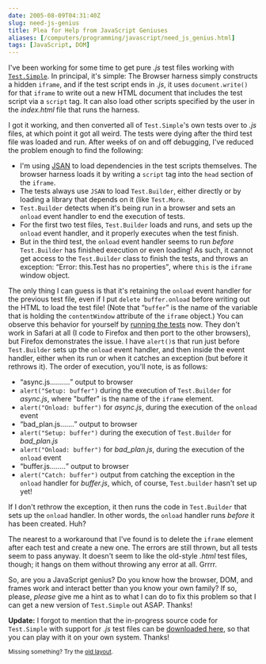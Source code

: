```yaml
--- 
date: 2005-08-09T04:31:40Z
slug: need-js-genius
title: Plea for Help from JavaScript Geniuses
aliases: [/computers/programming/javascript/need_js_genius.html]
tags: [JavaScript, DOM]
---
```


<p>I've been working for some time to get pure <em>.js</em> test files working with <a href="http://www.openjsan.org/doc/t/th/theory/Test/Simple/" title="Get Test.Simple on JSAN"><code>Test.Simple</code></a>. In principal, it's simple: The Browser harness simply constructs a hidden <code>iframe</code>, and if the test script ends in <em>.js</em>, it uses <code>document.write()</code> for that <code>iframe</code> to write out a new HTML document that includes the test script via a <code>script</code> tag. It can also load other scripts specified by the user in the <em>index.html</em> file that runs the harness.</p>

<p>I got it working, and then converted all of <code>Test.Simple</code>'s own tests over to <em>.js</em> files, at which point it got all weird. The tests were dying after the third test file was loaded and run. After weeks of on and off debugging, I've reduced the problem enough to find the following:</p>

<ul>
  <li>I'm using <a href="http://www.openjsan.org/doc/c/cw/cwest/JSAN/" title="JSAN on JSAN">JSAN</a> to load dependencies in the test scripts themselves. The browser harness loads it by writing a <code>script</code> tag into the <code>head</code> section of the <code>iframe</code>.</li>
  <li>The tests always use <code>JSAN</code> to load <code>Test.Builder</code>, either directly or by loading a library that depends on it (like <code>Test.More</code>.</li>
  <li><code>Test.Builder</code> detects when it's being run in a browser and sets an <code>onload</code> event handler to end the execution of tests.</li>
  <li>For the first two test files, <code>Test.Builder</code> loads and runs, and sets up the <code>onload</code> event handler, and it properly executes when the test finish.</li>
  <li>But in the third test, the <code>onload</code> event handler seems to run <em>before</em> <code>Test.Builder</code> has finished execution or even loading! As such, it cannot get access to the <code>Test.Builder</code> class to finish the tests, and throws an exception: <q>Error: this.Test has no properties</q>, where <code>this</code> is the <code>iframe</code> window object.</li>
</ul>

<p>The only thing I can guess is that it's retaining the <code>onload</code> event handler for the previous test file, even if I put <code>delete buffer.onload</code> before writing out the HTML to load the test file! (Note that <q><code>buffer</code></q> is the name of the variable that is holding the <code>contentWindow</code> attribute of the <code>iframe</code> object.) You can observe this behavior for yourself by <a href="/code/Test.Simple-0.11_1/tests/index.html" title="Run the broken test suite now!">running the tests</a> now. They don't work in Safari at all (I code to Firefox and then port to the other browsers), but Firefox demonstrates the issue. I have <code>alert()</code>s that run just before <code>Test.Builder</code> sets up the <code>onload</code> event handler, and then inside the event handler, either when its run or when it catches an exception (but before it rethrows it). The order of execution, you'll note, is as follows:</p>

<ul>
  <li><q>async.js..........</q> output to browser</li>
  <li><code>alert("Setup: buffer")</code> during the execution of <code>Test.Builder</code> for <em>async.js</em>, where "buffer" is the name of the <code>iframe</code> element.</li>
  <li><code>alert("Onload: buffer")</code> for <em>async.js</em>, during the execution of the <code>onload</code> event</li>
  <li><q>bad_plan.js.......</q> output to browser</li>
  <li><code>alert("Setup: buffer")</code> during the execution of <code>Test.Builder</code> for <em>bad_plan.js</em></li>
  <li><code>alert("Onload: buffer")</code> for <em>bad_plan.js</em>, during the execution of the <code>onload</code> event</li>
  <li><q>buffer.js........</q> output to browser</li>
  <li><code>alert("Catch: buffer")</code> output from catching the exception in the <code>onload</code> handler for <em>buffer.js</em>, which, of course, <code>Test.builder</code> hasn't set up yet!</li>
</ul>

<p>If I don't rethrow the exception, it then runs the code in <code>Test.Builder</code> that sets up the <code>onload</code> handler. In other words, the <code>onload</code> handler runs <em>before</em> it has been created. Huh?</p>

<p>The nearest to a workaround that I've found is to delete the <code>iframe</code> element after each test and create a new one. The errors are still thrown, but all tests seem to pass anyway. It doesn't seem to like the old-style <em>.html</em> test files, though; it hangs on them without throwing any error at all. Grrrr.</p>

<p>So, are you a JavaScript genius? Do you know how the browser, DOM, and frames work and interact better than you know your own family? If so, please, <em>please</em> give me a hint as to what I can do to fix this problem so that I can get a new version of <code>Test.Simple</code> out ASAP. Thanks!</p>

<p><strong>Update:</strong> I forgot to mention that the in-progress source code for <code>Test.Simple</code> with support for <em>.js</em> test files can be <a href="/code/Test.Simple-0.11_1.tar.gz" title="Download Test.Simple 0.11_1">downloaded here</a>, so that you can play with it on your own system. Thanks!</p>
<p class="past"><small>Missing something? Try the <a rel="nofollow" href="http://past.justatheory.com/computers/programming/javascript/need_js_genius.html">old layout</a>.</small></p>


